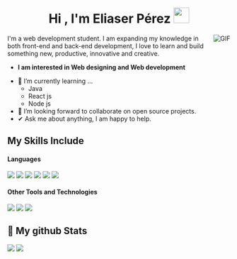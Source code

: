 <h1 align="center"><b>Hi , I'm Eliaser Pérez </b><img src="https://media.giphy.com/media/hvRJCLFzcasrR4ia7z/giphy.gif" width="35"></h1>

<img align="right" alt="GIF" src="https://media.giphy.com/media/LmNwrBhejkK9EFP504/giphy.gif" />

I'm a web development student. I am expanding my knowledge in both front-end and back-end development, I love to learn and build something new, productive, innovative and creative.
* **I am interested in Web designing and Web development**


- 🌱 I’m currently learning ...
  - Java
  - React js
  - Node js
- 👯 I’m looking forward to collaborate on open source projects.
- ✔ Ask me about anything, I am happy to help.<br>


## My Skills Include

<h4> Languages </h4>
<span> 
  <img src="https://img.shields.io/badge/HTML5-E34F26?style=for-the-badge&logo=html5&logoColor=white">
  <img src="https://img.shields.io/badge/CSS3-1572B6?style=for-the-badge&logo=css3&logoColor=white">
  <img src="https://img.shields.io/badge/JavaScript-F7DF1E?style=for-the-badge&logo=javascript&logoColor=black">
  <img src="https://img.shields.io/badge/java-%23ED8B00.svg?style=for-the-badge&logo=openjdk&logoColor=white">
  <img src="https://img.shields.io/badge/kotlin-%237F52FF.svg?style=for-the-badge&logo=kotlin&logoColor=white">
  <img src="https://img.shields.io/badge/python-3670A0?style=for-the-badge&logo=python&logoColor=ffdd54">
</span>


</span>


<h4> Other Tools and Technologies </h4>
<span>
  <img src="https://img.shields.io/badge/Git-F05032?style=for-the-badge&logo=git&logoColor=white">
  <img src="https://img.shields.io/badge/MySQL-00000F?style=for-the-badge&logo=mysql&logoColor=white">
  <img src="https://img.shields.io/badge/figma-%23F24E1E.svg?style=for-the-badge&logo=figma&logoColor=white">
</span>



<h2>👀 My github Stats</h2>

<div>
  
  [![](https://github-readme-stats.vercel.app/api?username=Eperyaq&show_icons=true&theme=tokyonight&hide_border=false&locale=en)](https://github.com/Eperyaq)
  [![](https://github-readme-streak-stats.herokuapp.com/?user=Eperyaq&theme=material-palenight)](https://github.com/Eperyaq)
  
</div>
  
</div>


